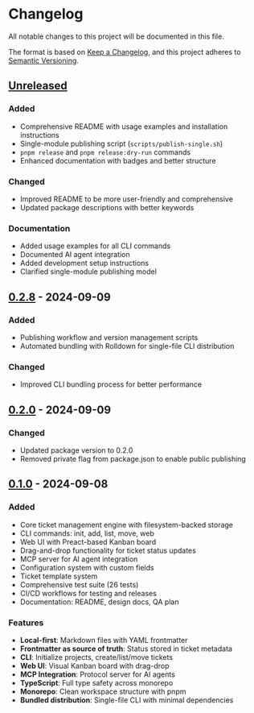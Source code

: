# Changelog

All notable changes to this project will be documented in this file.

The format is based on [Keep a Changelog](https://keepachangelog.com/en/1.0.0/),
and this project adheres to [Semantic Versioning](https://semver.org/spec/v2.0.0.html).

## [Unreleased]

### Added
- Comprehensive README with usage examples and installation instructions
- Single-module publishing script (`scripts/publish-single.sh`)
- `pnpm release` and `pnpm release:dry-run` commands
- Enhanced documentation with badges and better structure

### Changed
- Improved README to be more user-friendly and comprehensive
- Updated package descriptions with better keywords

### Documentation
- Added usage examples for all CLI commands
- Documented AI agent integration
- Added development setup instructions
- Clarified single-module publishing model

## [0.2.8] - 2024-09-09

### Added
- Publishing workflow and version management scripts
- Automated bundling with Rolldown for single-file CLI distribution

### Changed
- Improved CLI bundling process for better performance

## [0.2.0] - 2024-09-09

### Changed
- Updated package version to 0.2.0
- Removed private flag from package.json to enable public publishing

## [0.1.0] - 2024-09-08

### Added
- Core ticket management engine with filesystem-backed storage
- CLI commands: init, add, list, move, web
- Web UI with Preact-based Kanban board
- Drag-and-drop functionality for ticket status updates
- MCP server for AI agent integration
- Configuration system with custom fields
- Ticket template system
- Comprehensive test suite (26 tests)
- CI/CD workflows for testing and releases
- Documentation: README, design docs, QA plan

### Features
- **Local-first**: Markdown files with YAML frontmatter
- **Frontmatter as source of truth**: Status stored in ticket metadata
- **CLI**: Initialize projects, create/list/move tickets
- **Web UI**: Visual Kanban board with drag-drop
- **MCP Integration**: Protocol server for AI agents
- **TypeScript**: Full type safety across monorepo
- **Monorepo**: Clean workspace structure with pnpm
- **Bundled distribution**: Single-file CLI with minimal dependencies

[Unreleased]: https://github.com/cmwen/min-pmt/compare/v0.2.8...HEAD
[0.2.8]: https://github.com/cmwen/min-pmt/compare/v0.2.0...v0.2.8
[0.2.0]: https://github.com/cmwen/min-pmt/compare/v0.1.0...v0.2.0
[0.1.0]: https://github.com/cmwen/min-pmt/releases/tag/v0.1.0

